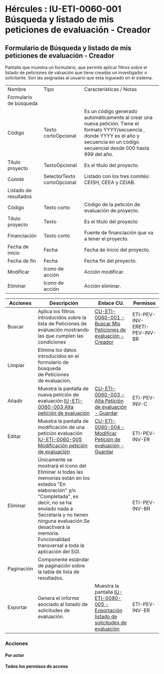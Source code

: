 # Hércules : IU\-ETI\-0060\-001 Búsqueda y listado de mis peticiones de evaluación \- Creador



## Formulario de Búsqueda y listado de mis peticiones de evaluación \- Creador

Pantalla que muestra un formulario, que permite aplicar filtros sobre el listado de peticiones de valuación que tiene creadas un investigador o solicitante. Son las asignadas al usuario que esta logueado en el sistema.



|  | | |
| --- | --- | --- |
| Nombre | Tipo | Características / Notas |
| Formulario de búsqueda | | |
| Código | Texto cortoOpcional | Es un código generado automáticamente al crear una nueva petición. Tiene el formato YYYY/secuencia , donde YYYY es el año y secuencia en un código secuencial desde 000 hasta 999 del año. |
| Título proyecto | TextoOpcional | Es el título del proyecto. |
| Comité | SelectorTexto cortoOpcional | Listado con los tres comités: CEISH, CEEA y CEIAB. |
| Listado de resultados | | |
| Código | Texto corto | Código de la petición de evaluación de proyecto. |
| Título proyecto | Texto | Es el título del proyecto |
| Financiación | Texto corto | Fuente de financiación que va a tener el proyecto. |
| Fecha de inicio | Fecha | Fecha de inicio del proyecto. |
| Fecha de fin | Fecha | Fecha fin del proyecto. |
| Modificar | Icono de acción | Acción modificar. |
| Eliminar | Icono de acción | Acción eliminar. |



| Acciones | Descripción | Enlace CU. | Permisos |
| --- | --- | --- | --- |
| Buscar | Aplica los filtros introducidos sobre la lista de Peticiones de evaluación mostrando las que cumplen las condiciones | [CU\-ETI\-0060\-001 \- Buscar Mis Peticiones de evaluación \- Creador](/hercules/sgi-sistema-de-gestion-de-investigacion/requisitos-y-analisis-funcional/analisis-funcional-sgi-hercules/eti-modulo-de-etica/eti-casos-de-uso/cu-eti-0060-peticiones-de-evaluacion-investigador/cu-eti-0060-001-buscar-mis-peticiones-de-evaluacion-creador.md "/hercules/sgi-sistema-de-gestion-de-investigacion/requisitos-y-analisis-funcional/analisis-funcional-sgi-hercules/eti-modulo-de-etica/eti-casos-de-uso/cu-eti-0060-peticiones-de-evaluacion-investigador/cu-eti-0060-001-buscar-mis-peticiones-de-evaluacion-creador.md") | ETI\-PEV\-INV\-ERETI\-PEV\-INV\-BR |
| Limpiar | Elimina los datos introducidos en el formulario de búsqueda de Peticiones de evaluación. |  |  |
| Añadir | Muestra la pantalla de nueva petición de evaluación [IU\-ETI\-0060\-003 Alta petición de evaluación](/hercules/sgi-sistema-de-gestion-de-investigacion/requisitos-y-analisis-funcional/analisis-funcional-sgi-hercules/eti-modulo-de-etica/eti-interfaz-de-usuario/iu-eti-0060-peticiones-de-evaluacion-investigador/iu-eti-0060-003-creacion-peticion-de-evaluacion-datos-generales.md "/hercules/sgi-sistema-de-gestion-de-investigacion/requisitos-y-analisis-funcional/analisis-funcional-sgi-hercules/eti-modulo-de-etica/eti-interfaz-de-usuario/iu-eti-0060-peticiones-de-evaluacion-investigador/iu-eti-0060-003-creacion-peticion-de-evaluacion-datos-generales.md") | [CU\-ETI\-0060\-003 \- Alta Petición de evaluación \- Guardar](/hercules/sgi-sistema-de-gestion-de-investigacion/requisitos-y-analisis-funcional/analisis-funcional-sgi-hercules/eti-modulo-de-etica/eti-casos-de-uso/cu-eti-0060-peticiones-de-evaluacion-investigador/cu-eti-0060-003-alta-peticion-de-evaluacion-guardar.md "/hercules/sgi-sistema-de-gestion-de-investigacion/requisitos-y-analisis-funcional/analisis-funcional-sgi-hercules/eti-modulo-de-etica/eti-casos-de-uso/cu-eti-0060-peticiones-de-evaluacion-investigador/cu-eti-0060-003-alta-peticion-de-evaluacion-guardar.md") | ETI\-PEV\-INV\-C |
| Editar | Muestra la pantalla de modificación de una petición evaluación  [IU\-ETI\-0060\-005 Modificación petición de evaluación](/hercules/sgi-sistema-de-gestion-de-investigacion/requisitos-y-analisis-funcional/analisis-funcional-sgi-hercules/eti-modulo-de-etica/eti-interfaz-de-usuario/iu-eti-0060-peticiones-de-evaluacion-investigador/iu-eti-0060-005-modificacion-peticion-de-evaluacion.md "/hercules/sgi-sistema-de-gestion-de-investigacion/requisitos-y-analisis-funcional/analisis-funcional-sgi-hercules/eti-modulo-de-etica/eti-interfaz-de-usuario/iu-eti-0060-peticiones-de-evaluacion-investigador/iu-eti-0060-005-modificacion-peticion-de-evaluacion.md") | [CU\-ETI\-0060\-004 \- Modificar Petición de evaluación \- Guardar](/hercules/sgi-sistema-de-gestion-de-investigacion/requisitos-y-analisis-funcional/analisis-funcional-sgi-hercules/eti-modulo-de-etica/eti-casos-de-uso/cu-eti-0060-peticiones-de-evaluacion-investigador/cu-eti-0060-004-modificar-peticion-de-evaluacion-guardar.md "/hercules/sgi-sistema-de-gestion-de-investigacion/requisitos-y-analisis-funcional/analisis-funcional-sgi-hercules/eti-modulo-de-etica/eti-casos-de-uso/cu-eti-0060-peticiones-de-evaluacion-investigador/cu-eti-0060-004-modificar-peticion-de-evaluacion-guardar.md") | ETI\-PEV\-INV\-ER |
| Eliminar | Únicamente se mostrará el icono del Eliminar si todas las memorias están en los estados "En elaboración" y/o  "Completada", es decir, no se ha enviado nada a Secretaría y no tienen ninguna evaluación.Se desactivará la memoria. Funcionalidad transversal a toda la aplicación del SGI. |  | ETI\-PEV\-INV\-BR |
| Paginación | Componente estándar de paginación sobre la tabla de lista de resultados. |  |  |
| Exportar | Genera el informe asociado al listado de solicitudes de evaluación. | Muestra la pantalla [IU\-ETI\-0090\-005 \- Exportación listado de solicitudes de evaluación](/hercules/sgi-sistema-de-gestion-de-investigacion/requisitos-y-analisis-funcional/analisis-funcional-sgi-hercules/eti-modulo-de-etica/eti-interfaz-de-usuario/iu-eti-0090-peticiones-de-evaluacion-gestor/iu-eti-0090-005-exportacion-listado-de-solicitudes-de-evaluacion.md "/hercules/sgi-sistema-de-gestion-de-investigacion/requisitos-y-analisis-funcional/analisis-funcional-sgi-hercules/eti-modulo-de-etica/eti-interfaz-de-usuario/iu-eti-0090-peticiones-de-evaluacion-gestor/iu-eti-0090-005-exportacion-listado-de-solicitudes-de-evaluacion.md") | ETI\-PEV\-INV\-ER |

  


### Acciones

#### Por actor

#### Todos los permisos de acceso




